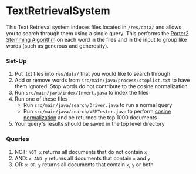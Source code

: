# TextRetrievalSystem

This Text Retrieval system indexes files located in `/res/data/` and allows you to search through
them using a single query.  This performs the [Porter2 Stemming
Algorithm](https://github.com/xJavaTheHutt/PorterStemmer) on each word in the files and in the input
to group like words (such as generous and generosity).

### Set-Up
1. Put .txt files into `res/data/` that you would like to search through
2. Add or remove words from `src/main/java/process/stoplist.txt` to have them ignored.  Stop words do not contribute to the cosine normalization.
3. Run `src/main/java/index/Invert.java` to index the files
4. Run one of these files
   * Run `src/main/java/search/Driver.java` to run a normal query
   * Run `src/main/java/search/VSMTester.java` to perform [cosine normalization](https://en.wikipedia.org/wiki/Cosine_similarity) and be returned the top 1000 documents
5. Your query's results should be saved in the top level directory

### Queries
1. NOT: `NOT x` returns all documents that do not contain `x`
2. AND: `x AND y` returns all documents that contain `x` and `y`
3. OR: `x OR y` returns all documents that contain `x`, `y` or both
